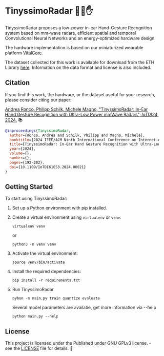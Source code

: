 # TinyssimoRadar 🤖📡✋ 

TinyssimoRadar proposes a low-power in-ear Hand-Gesture Recognition system based on mm-wave radars, efficient spatial and temporal Convolutional Neural Networks and an energy-optimized hardware design.

The hardware implementation is based on our miniaturized wearable platform [VitalCore](https://github.com/ETH-PBL/VitalCore).

The dataset collected for this work is available for download from the ETH Library [here](https://www.research-collection.ethz.ch/handle/20.500.11850/672242). Information on the data format and license is also included.

## Citation

If you find this work, the hardware, or the dataset useful for your research, please consider citing our paper:

[Andrea Ronco, Philipp Schilk, Michele Magno, "TinyssimoRadar: In-Ear Hand Gesture Recognition with Ultra-Low Power mmWave Radars", *IoTDI24*, 2024.](https://ieeexplore.ieee.org/abstract/document/10562162) 📚

```bibtex
@inproceedings{TinyssimoRadar,
  author={Ronco, Andrea and Schilk, Philipp and Magno, Michele},
  booktitle={2024 IEEE/ACM Ninth International Conference on Internet-of-Things Design and Implementation (IoTDI)}, 
  title={TinyssimoRadar: In-Ear Hand Gesture Recognition with Ultra-Low Power mmWave Radars}, 
  year={2024},
  volume={},
  number={},
  pages={192-202},
  doi={10.1109/IoTDI61053.2024.00021}
}
```

## Getting Started

To start using TinyssimoRadar:

1. Set up a Python environment with pip installed.
2. Create a virtual environment using `virtualenv` or `venv`:
   ```
   virtualenv venv
   ```
   or
   ```
   python3 -m venv venv
   ```

3. Activate the virtual environment:
   ```
   source venv/bin/activate
   ```

4. Install the required dependencies:
   ```
   pip install -r requirements.txt
   ```

5. Run TinyssimoRadar
   ```
   pyhon -m main.py train quantize evaluate
   ```

   Several model parameters are availabe, get more information via --help
   ```
   python main.py --help
   ```

## License

This project is licensed under the Published under GNU GPLv3 license. - see the [LICENSE](LICENSE) file for details. 📝
